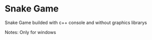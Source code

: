# Snake Game
Snake Game builded with c++ console and without graphics librarys


Notes:
Only for windows
